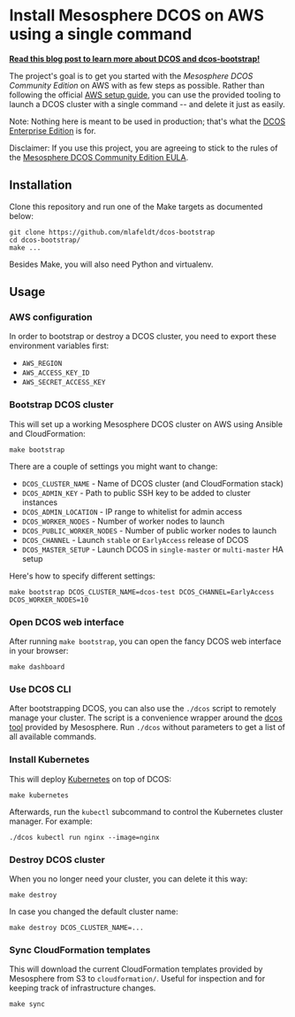 # Install Mesosphere DCOS on AWS using a single command

**[Read this blog post to learn more about DCOS and dcos-bootstrap!][blog]**

The project's goal is to get you started with the *Mesosphere DCOS Community
Edition* on AWS with as few steps as possible. Rather than following the
official [AWS setup guide], you can use the provided tooling to launch a DCOS
cluster with a single command -- and delete it just as easily.

Note: Nothing here is meant to be used in production; that's what the [DCOS
Enterprise Edition] is for.

Disclaimer: If you use this project, you are agreeing to stick to the rules of
the [Mesosphere DCOS Community Edition EULA].

## Installation

Clone this repository and run one of the Make targets as documented below:

    git clone https://github.com/mlafeldt/dcos-bootstrap
    cd dcos-bootstrap/
    make ...

Besides Make, you will also need Python and virtualenv.

## Usage

### AWS configuration

In order to bootstrap or destroy a DCOS cluster, you need to export these
environment variables first:

* `AWS_REGION`
* `AWS_ACCESS_KEY_ID`
* `AWS_SECRET_ACCESS_KEY`

### Bootstrap DCOS cluster

This will set up a working Mesosphere DCOS cluster on AWS using Ansible and
CloudFormation:

    make bootstrap

There are a couple of settings you might want to change:

* `DCOS_CLUSTER_NAME` - Name of DCOS cluster (and CloudFormation stack)
* `DCOS_ADMIN_KEY` - Path to public SSH key to be added to cluster instances
* `DCOS_ADMIN_LOCATION` - IP range to whitelist for admin access
* `DCOS_WORKER_NODES` - Number of worker nodes to launch
* `DCOS_PUBLIC_WORKER_NODES` - Number of public worker nodes to launch
* `DCOS_CHANNEL` - Launch `stable` or `EarlyAccess` release of DCOS
* `DCOS_MASTER_SETUP` - Launch DCOS in `single-master` or `multi-master` HA setup

Here's how to specify different settings:

    make bootstrap DCOS_CLUSTER_NAME=dcos-test DCOS_CHANNEL=EarlyAccess DCOS_WORKER_NODES=10

### Open DCOS web interface

After running `make bootstrap`, you can open the fancy DCOS web interface in
your browser:

    make dashboard

### Use DCOS CLI

After bootstrapping DCOS, you can also use the `./dcos` script to remotely
manage your cluster. The script is a convenience wrapper around the [dcos tool]
provided by Mesosphere. Run `./dcos` without parameters to get a list of all
available commands.

### Install Kubernetes

This will deploy [Kubernetes] on top of DCOS:

    make kubernetes

Afterwards, run the `kubectl` subcommand to control the Kubernetes cluster
manager. For example:

    ./dcos kubectl run nginx --image=nginx

### Destroy DCOS cluster

When you no longer need your cluster, you can delete it this way:

    make destroy

In case you changed the default cluster name:

    make destroy DCOS_CLUSTER_NAME=...

### Sync CloudFormation templates

This will download the current CloudFormation templates provided by Mesosphere
from S3 to `cloudformation/`. Useful for inspection and for keeping track of
infrastructure changes.

    make sync


[AWS setup guide]: https://docs.mesosphere.com/administration/installing/cloud/aws/
[DCOS Enterprise Edition]: https://mesosphere.com/product/
[Mesosphere DCOS Community Edition EULA]: https://docs.mesosphere.com/community-edition-eula/
[dcos tool]: https://docs.mesosphere.com/using/cli/
[blog]: https://mlafeldt.github.io/blog/getting-started-with-the-mesosphere-dcos/
[Kubernetes]: http://kubernetes.io/
